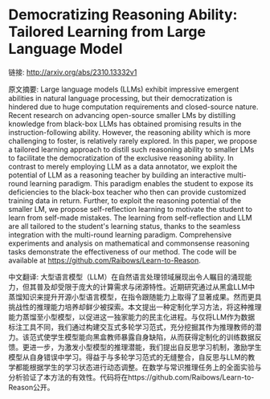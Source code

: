 # Democratizing Reasoning Ability: Tailored Learning from Large Language Model

链接: http://arxiv.org/abs/2310.13332v1

原文摘要:
Large language models (LLMs) exhibit impressive emergent abilities in natural
language processing, but their democratization is hindered due to huge
computation requirements and closed-source nature. Recent research on advancing
open-source smaller LMs by distilling knowledge from black-box LLMs has
obtained promising results in the instruction-following ability. However, the
reasoning ability which is more challenging to foster, is relatively rarely
explored. In this paper, we propose a tailored learning approach to distill
such reasoning ability to smaller LMs to facilitate the democratization of the
exclusive reasoning ability. In contrast to merely employing LLM as a data
annotator, we exploit the potential of LLM as a reasoning teacher by building
an interactive multi-round learning paradigm. This paradigm enables the student
to expose its deficiencies to the black-box teacher who then can provide
customized training data in return. Further, to exploit the reasoning potential
of the smaller LM, we propose self-reflection learning to motivate the student
to learn from self-made mistakes. The learning from self-reflection and LLM are
all tailored to the student's learning status, thanks to the seamless
integration with the multi-round learning paradigm. Comprehensive experiments
and analysis on mathematical and commonsense reasoning tasks demonstrate the
effectiveness of our method. The code will be available at
https://github.com/Raibows/Learn-to-Reason.

中文翻译:
大型语言模型（LLM）在自然语言处理领域展现出令人瞩目的涌现能力，但其普及却受限于庞大的计算需求与闭源特性。近期研究通过从黑盒LLM中蒸馏知识来提升开源小型语言模型，在指令跟随能力上取得了显著成果。然而更具挑战性的推理能力培养却鲜少被探索。本文提出一种定制化学习方法，将这种推理能力蒸馏至小型模型，以促进这一独家能力的民主化进程。与仅将LLM作为数据标注工具不同，我们通过构建交互式多轮学习范式，充分挖掘其作为推理教师的潜力。该范式使学生模型能向黑盒教师暴露自身缺陷，从而获得定制化的训练数据反馈。更进一步，为激发小型模型的推理潜能，我们提出自反思学习机制，激励学生模型从自身错误中学习。得益于与多轮学习范式的无缝整合，自反思与LLM的教学都能根据学生的学习状态进行动态调整。在数学与常识推理任务上的全面实验与分析验证了本方法的有效性。代码将在https://github.com/Raibows/Learn-to-Reason公开。
